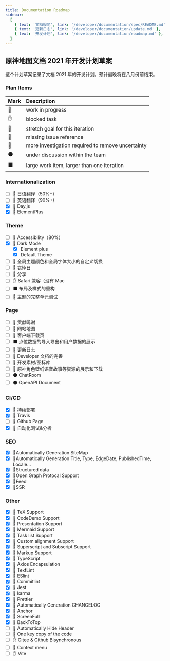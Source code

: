 ```yaml
---
title: Documentation Roadmap
sidebar:
  [
    { text: '文档规范', link: '/developer/documentation/spec/README.md' },
    { text: '更新日志', link: '/developer/documentation/update.md' },
    { text: '开发计划', link: '/developer/documentation/roadmap.md' },
  ]
---
```


## 原神地图文档 2021 年开发计划草案

这个计划草案记录了文档 2021 年的开发计划，预计最晚将在八月份前结束。

### Plan Items

| Mark | Description                                       |
| :--- | :------------------------------------------------ |
| 🏃   | work in progress                                  |
| ✋   | blocked task                                      |
| 💪   | stretch goal for this iteration                   |
| 🔴   | missing issue reference                           |
| 🔵   | more investigation required to remove uncertainty |
| ⚫   | under discussion within the team                  |
| ⬛   | large work item, larger than one iteration        |

### Internationalization

- [ ] 🏃 日语翻译（50%+）
- [ ] 🏃 英语翻译（90%+)
- [x] 🏃 Day.js
- [x] 🏃 ElementPlus

### Theme

- [ ] 🏃 Accessibility（80%）
- [x] 🏃 Dark Mode
  - [x] Element plus
  - [x] Default Theme
- [ ] 🏃 全局主题颜色和全局字体大小的自定义切换
- [ ] 🏃 哀悼日
- [ ] 🏃 分享
- [ ] ✋ Safari 兼容（没有 Mac
- [ ] ⬛ 布局及样式的重构
- [ ] 🏃 主题的完整单元测试

### Page

- [ ] 🏃 贡献鸣谢
- [ ] 🏃 网站地图
- [ ] 🏃 客户端下载页
- [ ] ⬛ 点位数据的导入导出和用户数据的展示
- [ ] 🏃 更新日志
- [ ] 🏃 Developer 文档的完善
- [ ] 🏃 开发素材/图标库
- [ ] 🏃 原神角色壁纸语音故事等资源的展示和下载
- [ ] ⚫ ChatRoom
- [ ] ⚫ OpenAPI Document

### CI/CD

- [x] 🏃 持续部署
- [x] 🏃 Travis
- [ ] 🔵 Github Page
- [x] 🏃 自动化测试&分析

### SEO

- [x] 🏃Automatically Generation SiteMap
- [x] 🏃Automatically Generation Title, Type, EdgeDate, PublishedTime, Locale...
- [x] 🏃Structured data
- [x] 🏃Open Graph Protocal Support
- [x] 🏃Feed
- [x] 🏃SSR

### Other

- [x] 🏃 TeX Support
- [x] 🏃 CodeDemo Support
- [x] 🏃 Presentation Support
- [x] 🏃 Mermaid Support
- [x] 🏃 Task list Support
- [x] 🏃 Custom alignment Support
- [x] 🏃 Superscript and Subscript Support
- [x] 🏃 Markup Support
- [x] 🏃 TypeScript
- [x] 🏃 Axios Encapsulation
- [x] 🏃 TextLint
- [x] 🏃 ESlint
- [x] 🏃 Commitlint
- [x] 🏃 Jest
- [x] 🏃 karma
- [x] 🏃 Prettier
- [x] 🏃 Automatically Generation CHANGELOG
- [x] 🏃 Anchor
- [x] 🏃 ScreenFull
- [x] 🏃 BackToTop
- [ ] 🏃 Automatically Hide Header
- [ ] 🏃 One key copy of the code
- [ ] ✋ Gitee & Github Bisynchronous
- [ ] 🏃 Context menu
- [ ] ✋ Vite
